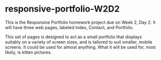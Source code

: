 # responsive-portfolio-W2D2
This is the Responsive Portfolio homework project due on Week 2, Day 2. It will have three web pages, labeled Index, Contact, and Portfolio.

This set of pages is designed to act as a small portfolio that displays suitably on a variety of screen sizes, and is tailored to suit smaller, mobile screens. It could be used for almost anything. What it will be used for, most likely, is kitten pictures.
